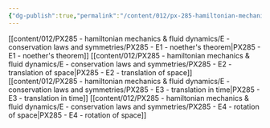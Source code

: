 ```yaml
---
{"dg-publish":true,"permalink":"/content/012/px-285-hamiltonian-mechanics-and-fluid-dynamics/e-conservation-laws-and-symmetries/e-conservation-laws-and-symmetries/","noteIcon":"1","created":"2024-11-25T10:50:32.000+00:00","updated":"2024-11-26T12:59:48.768+00:00"}
---
```


[[content/012/PX285 - hamiltonian mechanics & fluid dynamics/E - conservation laws and symmetries/PX285 - E1 - noether's theorem\|PX285 - E1 - noether's theorem]]
[[content/012/PX285 - hamiltonian mechanics & fluid dynamics/E - conservation laws and symmetries/PX285 - E2 - translation of space\|PX285 - E2 - translation of space]]
[[content/012/PX285 - hamiltonian mechanics & fluid dynamics/E - conservation laws and symmetries/PX285 - E3 - translation in time\|PX285 - E3 - translation in time]]
[[content/012/PX285 - hamiltonian mechanics & fluid dynamics/E - conservation laws and symmetries/PX285 - E4 - rotation of space\|PX285 - E4 - rotation of space]]
